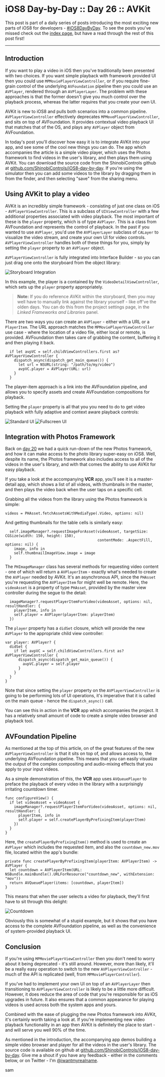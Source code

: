 # iOS8 Day-by-Day :: Day 26 :: AVKit

This post is part of a daily series of posts introducing the most exciting new
parts of iOS8 for developers - [#iOS8DayByDay](https://twitter.com/search?q=%23iOS8DayByDay).
To see the posts you've missed check out the [index page](http://shinobicontrols.com/iOS8DayByDay),
but have a read through the rest of this post first!

---

## Introduction

If you want to play a video in iOS then you've traditionally been presented with
two choices. If you want simple playback with framework provided UI then you
could use `MPMoviePlayerViewController`, or if you require fine-grain control of
the underlying `AVFoundation` pipeline then you could use an `AVPlayer`,
rendered through an `AVPlayerLayer`. The problem with these approaches is that
the former doesn't give you much control over the playback process, whereas the
latter requires that you create your own UI.

AVKit is new to iOS8 and pulls both scenarios into a common pipeline.
`AVPlayerViewController` effectively deprecates `MPMovePlayerViewController`,
and sits on top of AVFoundation. It provides contextual video playback UI that
matches that of the OS, and plays any `AVPlayer` object from AVFoundation.

In today's post you'll discover how easy it is to integrate AVKit into your app,
and see some of the cool new things you can do. The app which accompanies the
article is a simple video player, which uses the Photos framework to find videos
in the user's library, and then plays them using AVKit. You can download the
source code from the ShinobiControls github at
[github.com/ShinobiControls/iOS8-day-by-day](https://github.com/ShinobiControls/iOS8-day-by-day).
If you're using the simulator then you can add some videos to the library by
dragging them in from the finder, and then selecting "save" from the sharing
menu.

## Using AVKit to play a video

AVKit is an incredibly simple framework - consisting of just one class on iOS - 
`AVPlayerViewController`. This is a subclass of `UIViewController` with a few
additional properties associated with video playback. The most important of
these is the `player` property, which is of type `AVPlayer`. This is a class
from AVFoundation and represents the control of playback. In the past if you
wanted to use `AVPlayer`, you'd use the `AVPlayerLayer` subclass of `CALayer` to
visualize the video stream, and create your own UI for video controls.
`AVPlayerViewController` handles both of these things for you, simply by setting
the `player` property to an `AVPlayer` object.

`AVPlayerViewController` is fully integrated into Interface Builder - so you can
just drag one onto the storyboard from the object library:

![Storyboard Integration](assets/storyboard.png)

In this example, the player is a contained by the `VideoDetailViewController`,
which sets up the `player` property appropriately.

> __Note:__ If you do reference AVKit within the storyboard, then you may well
have to manually link against the library yourself - like off've the olden days.
You can do this from the project settings page, in the _Linked Frameworks and
Libraries_ panel.

There are two ways you can create an `AVPlayer` - either with a URL or a
`PlayerItem`. The URL approach matches the `MPMoviePlayerViewController` use
case - where the location of a video file, either local or remote, is provided.
AVFoundation then takes care of grabbing the content, buffering it and then
playing it back.

      if let avpVC = self.childViewControllers.first as? AVPlayerViewController {
        dispatch_async(dispatch_get_main_queue()) {
          let url = NSURL(string: "/path/to/my/video")
          avpVC.player = AVPlayer(URL: url)
        }
      }

The player-item approach is a link into the AVFoundation pipeline, and allows
you to specify assets and create AVFoundation compositions for playback.

Setting the `player` property is all that you you need to do to get video
playback with fully adaptive and context aware playback controls:

![Standard UI](assets/standard_ui.png)
![Fullscreen UI](assets/fullscreen_ui.png)


## Integration with Photos Framework

Back on [day 20](http://www.shinobicontrols.com/blog/posts/2014/08/22/ios8-day-by-day-day-20-photos-framework/)
we had a quick run-down of the new Photos framework, and how it can make access
to the photo library super-easy on iOS8. Well, despite its name, the Photos
framework also includes access to all of the videos in the user's library, and
with that comes the ability to use AVKit for easy playback.

If you take a look at the accompanying __VCR__ app, you'll see it is a master-
detail app, which shows a list of all videos, with thumbnails in the master, and
then plays the video back when the user taps on a specific cell.

Grabbing all the videos from the library using the Photos framework is simple:

    videos = PHAsset.fetchAssetsWithMediaType(.Video, options: nil)

And getting thumbnails for the table cells is similarly easy:

      self.imageManager?.requestImageForAsset(videoAsset, targetSize: CGSize(width: 150, height: 150),
                                              contentMode: .AspectFill, options: nil) {
        image, info in
        self.thumbnailImageView.image = image
      }

The `PHImageManager` class has several methods for requesting video content -
one of which will return a `AVPlayerItem` - exactly what's needed to create the
`AVPlayer` needed by AVKit. It's an asynchronous API, since the `PHAsset` you're
requesting the `AVPlayerItem` for might well be remote. Here, the `videoAsset`
is a property of type `PHAsset`, provided by the master view controller during
the segue to the detail:

      imageManager?.requestPlayerItemForVideo(videoAsset, options: nil, resultHandler: {
        playerItem, info in
        self.player = AVPlayer(playerItem: playerItem)
      })

The `player` property has a `didSet` closure, which will provide the new 
`AVPlayer` to the appropriate child view controller:

    var player: AVPlayer? {
      didSet {
        if let avpVC = self.childViewControllers.first as? AVPlayerViewController {
          dispatch_async(dispatch_get_main_queue()) {
            avpVC.player = self.player
          }
        }
      }
    }

Note that since setting the `player` property on the `AVPlayerViewController` is
going to be performing lots of UI operations, it's imperative that it is called
on the main queue - hence the `dispatch_async()` call.

You can see this in action in the __VCR__ app which accompanies the project. It
has a relatively small amount of code to create a simple video browser and
playback tool.

## AVFoundation Pipeline

As mentioned at the top of this article, on of the great features of the new
`AVPlayerViewController` is that it sits on top of, and allows access to, the
underlying AVFoundation pipeline. This means that you can easily visualize the
output of the complex compositing and audio-mixing effects that you apply to
your input videos.

As a simple demonstration of this, the __VCR__ app uses `AVQueuePlayer` to
preface the playback of every video in the library with a surprisingly
irritating countdown timer.

    func configureView() {
      if let videoAsset = videoAsset {
        imageManager?.requestPlayerItemForVideo(videoAsset, options: nil, resultHandler: {
          playerItem, info in
          self.player = self.createPlayerByPrefixingItem(playerItem)
        })
      }
    } 

Here, the `createPlayerByPrefixingItem()` method is used to create an `AVPlayer`
which includes the requested item, and also the `countdown_new.mov` file, located
within the app's bundle:

    private func createPlayerByPrefixingItem(playerItem: AVPlayerItem) -> AVPlayer {
      let countdown = AVPlayerItem(URL: NSBundle.mainBundle().URLForResource("countdown_new", withExtension: "mov"))
      return AVQueuePlayer(items: [countdown, playerItem])
    }

This means that when the user selects a video for playback, they'll first have
to sit through this delight:

![Countdown](assets/countdown.png)

Obviously this is somewhat of a stupid example, but it shows that you have
access to the complete AVFoundation pipeline, as well as the convenience of
system-provided playback UI.

## Conclusion

If you're using `MPMoviePlayerViewController` then you don't need to worry about
it being deprecated - it's still around. However, more than likely, it'll be a
really easy operation to switch to the new `AVPlayerViewController` - much of
the API is replicated (well, from `MPMoviePlayerController`). 

If you've had to implement your own UI on top of an `AVPlayerLayer` then
transitioning to `AVPlayerViewController` is likely to be a little more
difficult. However, it does reduce the area of code that you're responsible for
as iOS upgrades in future. It also ensures that a common appearance for playing
videos is used across both the system apps and yours.

Combined with the ease of plugging the new Photos framework into AVKit, it's
certainly worth taking a look at. If you're implementing new video playback
functionality in an app then AVKit is definitely the place to start - and will
serve you well 90% of the time.

As mentioned in the introduction, the accompanying app demos building a simple
video browser and player for all the videos in the user's library. The source
code is available on github at
[github.com/ShinobiControls/iOS8-day-by-day](https://github.com/ShinobiControls/iOS8-day-by-day).
Give me a shout if you have any feedback - either in the comments below, or on
Twitter - I'm [@iwantmyrealname](https://twitter.com/iwantmyrealname).

sam

